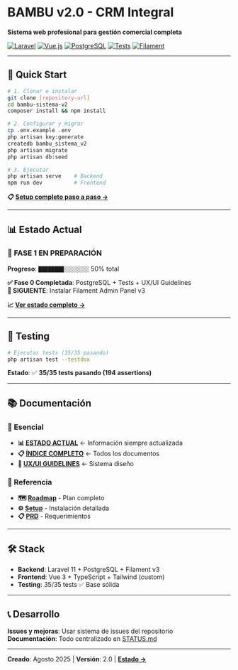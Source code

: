 # BAMBU v2.0 - CRM Integral
**Sistema web profesional para gestión comercial completa**

[![Laravel](https://img.shields.io/badge/Laravel-11.x-red.svg)](https://laravel.com)
[![Vue.js](https://img.shields.io/badge/Vue.js-3.x-green.svg)](https://vuejs.org)
[![PostgreSQL](https://img.shields.io/badge/PostgreSQL-15+-blue.svg)](https://www.postgresql.org)
[![Tests](https://img.shields.io/badge/Tests-35%2F35%20passing-green.svg)](#)
[![Filament](https://img.shields.io/badge/Filament-v3-orange.svg)](https://filamentphp.com)

---

## 🚀 Quick Start

```bash
# 1. Clonar e instalar
git clone [repository-url]
cd bambu-sistema-v2
composer install && npm install

# 2. Configurar y migrar
cp .env.example .env
php artisan key:generate
createdb bambu_sistema_v2
php artisan migrate
php artisan db:seed

# 3. Ejecutar
php artisan serve    # Backend
npm run dev          # Frontend
```

**📋 [Setup completo paso a paso →](./documentacion-proyecto/PASO_CERO.md)**

---

## 📊 Estado Actual

### **🎯 FASE 1 EN PREPARACIÓN** 
**Progreso**: `████████░░░░░░░░` 50% total

**✅ Fase 0 Completada**: PostgreSQL + Tests + UX/UI Guidelines  
**🔄 SIGUIENTE**: Instalar Filament Admin Panel v3

**📈 [Ver estado completo →](./STATUS.md)**

---

## 🧪 Testing

```bash
# Ejecutar tests (35/35 pasando)
php artisan test --testdox
```

**Estado**: ✅ **35/35 tests pasando (194 assertions)**

---

## 📚 Documentación

### 🎯 Esencial
- **📊 [ESTADO ACTUAL](./STATUS.md)** ← Información siempre actualizada
- **📋 [ÍNDICE COMPLETO](./documentacion-proyecto/INDICE.md)** ← Todos los documentos
- **🎨 [UX/UI GUIDELINES](./documentacion-proyecto/UX_UI_GUIDELINES_SISTEMA_BAMBU.md)** ← Sistema diseño

### 📖 Referencia  
- **🗺️ [Roadmap](./documentacion-proyecto/ROADMAP_DESARROLLO_2025.md)** - Plan completo
- **⚙️ [Setup](./documentacion-proyecto/PASO_CERO.md)** - Instalación detallada
- **📋 [PRD](./documentacion-proyecto/PRD_BAMBU_2025_PROFESIONAL.md)** - Requerimientos

---

## 🛠️ Stack

- **Backend**: Laravel 11 + PostgreSQL + Filament v3
- **Frontend**: Vue 3 + TypeScript + Tailwind (custom)
- **Testing**: 35/35 tests ✅ Base sólida

---

## 📞 Desarrollo

**Issues y mejoras**: Usar sistema de issues del repositorio  
**Documentación**: Todo centralizado en [STATUS.md](./STATUS.md)

---

**Creado**: Agosto 2025 | **Versión**: 2.0 | **[Estado →](./STATUS.md)**